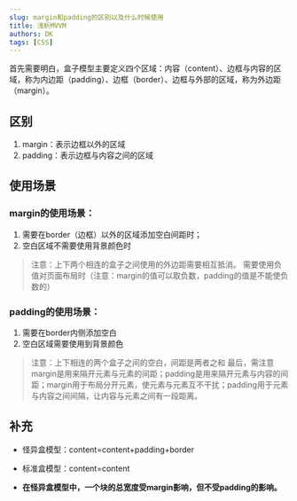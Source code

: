 ```yaml
---
slug: margin和padding的区别以及什么时候使用
title: 浅析MVVM
authors: DK
tags: [CSS]
---
```


首先需要明白，盒子模型主要定义四个区域：内容（content）、边框与内容的区域，称为内边距（padding）、边框（border）、边框与外部的区域，称为外边距（margin）。

## 区别

1. margin：表示边框以外的区域
2. padding：表示边框与内容之间的区域

## 使用场景

<!--truncate-->

### margin的使用场景：

1. 需要在border（边框）以外的区域添加空白间距时；
2. 空白区域不需要使用背景颜色时

> 注意：上下两个相连的盒子之间使用的外边距需要相互抵消。 需要使用负值对页面布局时（注意：margin的值可以取负数，padding的值是不能使负数的）

### padding的使用场景：

1. 需要在border内侧添加空白
2. 空白区域需要使用到背景颜色

> 注意：上下相连的两个盒子之间的空白，间距是两者之和 最后，需注意margin是用来隔开元素与元素的间距；padding是用来隔开元素与内容的间距；margin用于布局分开元素，使元素与元素互不干扰；padding用于元素与内容之间间隔，让内容与元素之间有一段距离。

## 补充

- 怪异盒模型：content=content+padding+border
- 标准盒模型：content=content

- **在怪异盒模型中，一个块的总宽度受margin影响，但不受padding的影响。**
